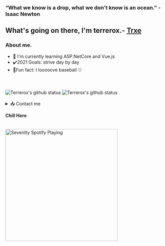 ### “What we know is a drop, what we don't know is an ocean.” - Isaac Newton	
## What's going on there, I'm terrerox.- [Trxe](https://www.github.com/terrerox)	



### About me.	

- 🚧 I'm currently learning ASP.NetCore and Vue.js
- ✔️2021 Goals: strive day by day
- 🥅Fun fact: I looooove baseball ⚾	
<br /><br />		

<img alt="Terrerox's github status" src="https://github-readme-stats.codestackr.vercel.app/api?username=terrerox&show_icons=true&theme=light" />	
<img alt="Terrerox's github status" src="https://github-readme-stats.vercel.app/api/top-langs/?username=terrerox&layout=compact&theme=light" />	
<br />	
<br />	
<details>	
  <summary>📥 Contact me</summary>	

[<img align="left" alt="my contact | ws" width="22px" src="https://cdn.jsdelivr.net/npm/simple-icons@v3/icons/whatsapp.svg" />][whatsapp]	

[<img align="left" alt="my contact | tg" width="22px" src="https://cdn.jsdelivr.net/npm/simple-icons@v3/icons/telegram.svg" />][telegram]	

[<img align="left" alt="SoftDevs | YouTube" width="22px" src="https://cdn.jsdelivr.net/npm/simple-icons@v3/icons/youtube.svg" />][youtube]	

<br />	
<br />	

</details>	

**Chill Here** 	
<br/>	
[<img src="https://now-playing-codestackr.vercel.app/api/spotify-playing" alt="Seventty Spotify Playing" width="350" />](https://open.spotify.com/playlist/6eyPkbnj6umhnPbAx2CC61?si=ib104ioUREmUMkLyAW4MMw)	

[youtube]: https://www.youtube.com/channel/UCmJN2QqO9E9uYZue5zMlniQ	

[p1]: https://youtu.be/vr0-074Ccu4	
[p2]: https://youtu.be/Ov13YBchfG4	
[p3]: https://youtu.be/ZFFY1jMvicI	

[whatsapp]: https://api.whatsapp.com/send/?phone=18295567199&text=i+got+u+from+github&app_absent=0	

[softdevsws]: https://chat.whatsapp.com/Fs3wC5XTxDLFEHfAr6FDyU	

[telegram]: https://t.me/ZeroSeventty
